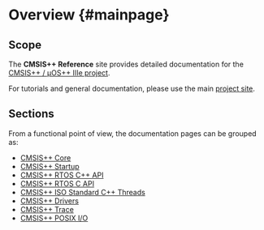 # Overview {#mainpage}

## Scope

The **CMSIS++ Reference** site provides detailed documentation for the
[CMSIS++ / µOS++ IIIe project](https://github.com/micro-os-plus).

For tutorials and general documentation, please use the main [project site](http://micro-os-plus.github.io).

## Sections

From a functional point of view, the documentation pages can be grouped as:

* [CMSIS++ Core](group__cmsis-plus-core.html)
* [CMSIS++ Startup](group__cmsis-plus-startup.html)
* [CMSIS++ RTOS C++ API](group__cmsis-plus-rtos.html)
* [CMSIS++ RTOS C API](group__cmsis-plus-rtos-c.html)
* [CMSIS++ ISO Standard C++ Threads](group__cmsis-plus-iso.html)
* [CMSIS++ Drivers](group__cmsis-plus-drivers.html)
* [CMSIS++ Trace](group__cmsis-plus-trace.html)
* [CMSIS++ POSIX I/O](group__cmsis-plus-posix-io.html)